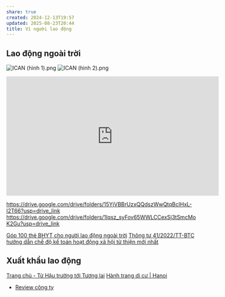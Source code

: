 ```yaml
---
share: true
created: 2024-12-13T19:57
updated: 2025-08-23T20:44
title: Vì người lao động
---
```

## Lao động ngoài trời
![ICAN (hình 1).png](../../../assets/attachments/ICAN%20(h%C3%ACnh%201).png)
![ICAN (hình 2).png](../../../assets/attachments/ICAN%20(h%C3%ACnh%202).png)

<iframe width="560" height="315" src="https://www.youtube.com/embed/watch?v=wU9btG-zcAo" title="YouTube video player" frameborder="0" allow="accelerometer; autoplay; clipboard-write; encrypted-media; gyroscope; picture-in-picture; web-share" referrerpolicy="strict-origin-when-cross-origin" allowfullscreen></iframe>

https://drive.google.com/drive/folders/15YjVBBrUzxQQdszWwQtqBcIHxL-I2T66?usp=drive_link
https://drive.google.com/drive/folders/1Iqsz_syFov65WWLCCexSj3tSmcMoK2Gu?usp=drive_link

[‪Góp 100 thẻ BHYT cho người lao động ngoài trời](https://www.facebook.com/hashtag/gop100thebhyt)
[Thông tư 41/2022/TT-BTC hướng dẫn chế độ kế toán hoạt động xã hội từ thiện mới nhất](https://thuvienphapluat.vn/van-ban/Ke-toan-Kiem-toan/Thong-tu-41-2022-TT-BTC-huong-dan-che-do-ke-toan-hoat-dong-xa-hoi-tu-thien-499976.aspx)

## Xuất khẩu lao động
[Trang chủ - Từ Hậu trường tới Tương lai](https://hautruongtuonglai.vn/)
[Hành trang di cư | Hanoi](https://www.facebook.com/hanhtrangdicu)

- [Review công ty](./Review%20c%C3%B4ng%20ty.md)

